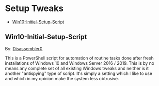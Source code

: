 # Setup Tweaks

* [Win10-Initial-Setup-Script](#win10-initial-setup-script)

## Win10-Initial-Setup-Script
By: [Disassembler0](https://github.com/Disassembler0)

This is a PowerShell script for automation of routine tasks done after fresh installations of Windows 10 and Windows Server 2016 / 2019. This is by no means any complete set of all existing Windows tweaks and neither is it another "antispying" type of script. It's simply a setting which I like to use and which in my opinion make the system less obtrusive.
